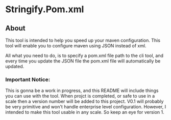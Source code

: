 # Stringify.Pom.xml 

## About 

This tool is intended to help you speed up your maven configuration. This tool will enable
you to configure maven using JSON instead of xml. 

All what you need to do, is to specify a pom.xml file path to the cli tool, and every 
time you update the JSON file the pom.xml file will automatically be updated. 

### Important Notice:

This is gonna be a work in progress, and this README will include things you can use with the tool. When projct is completed, or safe to use in a scale then a version number will be added to this project. V0.1 will probably be very primitive and won't handle enterprise level configuration. However, I intended to make this tool usable in any scale. So keep an eye for version 1. 
